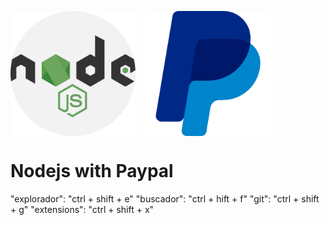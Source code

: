 <p style="display: flex; gap: 1rem;" align="center">
<img src="./docs/nodejs.png" width="200"/>
<img src="./docs/paypal.png" width="200"/>

</p>

# Nodejs with Paypal

"explorador": "ctrl + shift + e"
"buscador": "ctrl + hift + f"
"git": "ctrl + shift + g"
"extensions": "ctrl + shift + x"
